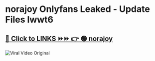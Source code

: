 
 # norajoy Onlyfans Leaked - Update Files lwwt6

## <h2><a href="https://clipsfans.com/norajoy&ref=git">🔗 Click to LINKS ⏩⏩ 👉 🟢 norajoy </a></h2>

<a href="https://clipsfans.com/norajoy&ref=git" rel="nofollow" data-target="animated-image.originalLink"><img src="https://i.ibb.co.com/xMMVF88/686577567.gif" alt="Viral Video Original" style="max-width: 100%; display: inline-block;" data-target="animated-image.originalImage"></a>

